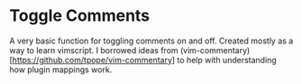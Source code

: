 # Toggle Comments

A very basic function for toggling comments on and off. Created mostly as a way to learn vimscript.
I borrowed ideas from (vim-commentary)[https://github.com/tpope/vim-commentary] to help with understanding
how plugin mappings work.

